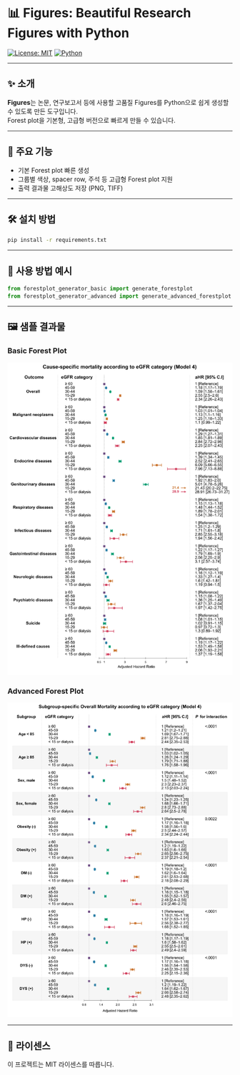 # 📊 Figures: Beautiful Research Figures with Python

[![License: MIT](https://img.shields.io/badge/License-MIT-yellow.svg)](https://opensource.org/licenses/MIT)
[![Python](https://img.shields.io/badge/python-3.8%2B-blue.svg)](https://www.python.org/downloads/)

---

## ✨ 소개

**Figures**는 논문, 연구보고서 등에 사용할 고품질 Figures를 Python으로 쉽게 생성할 수 있도록 만든 도구입니다.  
Forest plot을 기본형, 고급형 버전으로 빠르게 만들 수 있습니다.

---

## 🚀 주요 기능

- 기본 Forest plot 빠른 생성
- 그룹별 색상, spacer row, 주석 등 고급형 Forest plot 지원
- 출력 결과물 고해상도 저장 (PNG, TIFF)

---

## 🛠 설치 방법

```bash
pip install -r requirements.txt
```

---

## 📖 사용 방법 예시

```python
from forestplot_generator_basic import generate_forestplot
from forestplot_generator_advanced import generate_advanced_forestplot
```

---

## 🖼️ 샘플 결과물

### Basic Forest Plot
<img src="outputs/sample_forestplot_basic.png" width="600">

### Advanced Forest Plot
<img src="outputs/sample_forestplot_subgroup.png" width="600">

---

## 📄 라이센스

이 프로젝트는 MIT 라이센스를 따릅니다.

